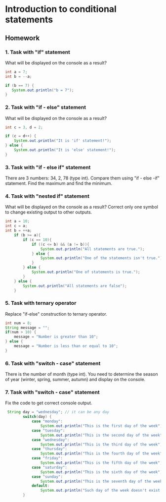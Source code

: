 # Introduction to conditional statements

## Homework

### 1. Task with "if" statement
What will be displayed on the console as a result?
```java
int a = 7;
int b = --a;

if (b == 7) {
   System.out.println("b = 7");
}
```

### 2. Task with "if - else" statement
What will be displayed on the console as a result?
```java
int c = 3, d = 2;

if (c = d++) {
    System.out.println("It is 'if' statement!");
} else {
    System.out.println("It is 'else' statement!");
}
```

### 3. Task with "if - else if" statement
There are 3 numbers: 34, 2, 78 (type int). Compare them using "if - else -if" statement. 
Find the maximum and find the minimum.

### 4. Task with "nested if" statement
What will be displayed on the console as a result?
Correct only one symbol to change existing output to other outputs.
```java
int a = 10;
int c = a;
int b = ++a;
    if (b >= a){
        if (c == 10){
            if ((c <= b) && (a != b)){
                System.out.println("All statements are true."); 
            } else {
                System.out.println("One of the statements isn't true."); 
            }
        } else {
            System.out.println("One of statements is true."); 
        }
    } else {
        System.out.println("All statements are false"); 
    }
```

### 5. Task with ternary operator
Replace "if-else" construction to ternary operator.
```java
int num = 8;
String message = "";
if(num > 10) {
    message = "Number is greater than 10";
} else {
    message = "Number is less than or equal to 10";
}
```

### 6. Task with "switch - case" statement
There is the number of month (type int). 
You need to determine the season of year (winter, spring,
summer, autumn) and display on the console. 

### 7. Task with "switch - case" statement
Fix the code to get correct console output.
```java
 String day = "wednesday"; // it can be any day
        switch(day) {
            case "monday":
                System.out.println("This is the first day of the week");
            case "tuesday":
                System.out.println("This is the second day of the week");
            case "wednesday":
                System.out.println("This is the third day of the week");
            case "thursday":
                System.out.println("This is the fourth day of the week");
            case "friday":
                System.out.println("This is the fifth day of the week");
            case "saturday":
                System.out.println("This is the sixth day of the week");
            case "sunday":
                System.out.println("This is the seventh day of the week");
            default:
                System.out.println("Such day of the week doesn't exist.");
        }
```
